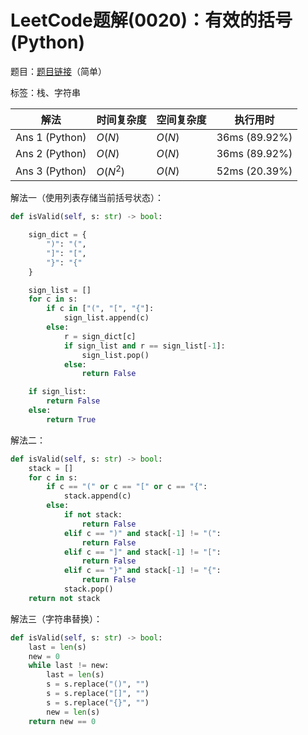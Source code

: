 # LeetCode题解(0020)：有效的括号(Python)

题目：[题目链接](https://leetcode-cn.com/problems/valid-parentheses/)（简单）

标签：栈、字符串

| 解法           | 时间复杂度 | 空间复杂度 | 执行用时      |
| -------------- | ---------- | ---------- | ------------- |
| Ans 1 (Python) | $O(N)$     | $O(N)$     | 36ms (89.92%) |
| Ans 2 (Python) | $O(N)$     | $O(N)$     | 36ms (89.92%) |
| Ans 3 (Python) | $O(N^2)$   | $O(N)$     | 52ms (20.39%) |

解法一（使用列表存储当前括号状态）：

```python
def isValid(self, s: str) -> bool:

    sign_dict = {
        ")": "(",
        "]": "[",
        "}": "{"
    }

    sign_list = []
    for c in s:
        if c in ["(", "[", "{"]:
            sign_list.append(c)
        else:
            r = sign_dict[c]
            if sign_list and r == sign_list[-1]:
                sign_list.pop()
            else:
                return False

    if sign_list:
        return False
    else:
        return True
```

解法二：

```python
def isValid(self, s: str) -> bool:
    stack = []
    for c in s:
        if c == "(" or c == "[" or c == "{":
            stack.append(c)
        else:
            if not stack:
                return False
            elif c == ")" and stack[-1] != "(":
                return False
            elif c == "]" and stack[-1] != "[":
                return False
            elif c == "}" and stack[-1] != "{":
                return False
            stack.pop()
    return not stack
```

解法三（字符串替换）：

```python
def isValid(self, s: str) -> bool:
    last = len(s)
    new = 0
    while last != new:
        last = len(s)
        s = s.replace("()", "")
        s = s.replace("[]", "")
        s = s.replace("{}", "")
        new = len(s)
    return new == 0
```

